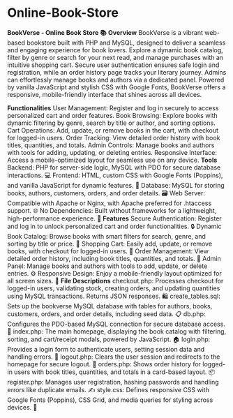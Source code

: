 # Online-Book-Store
**BookVerse - Online Book Store 📚**
**Overview**
BookVerse is a vibrant web-based bookstore built with PHP and MySQL, designed to deliver a seamless and engaging experience for book lovers. Explore a dynamic book catalog, filter by genre or search for your next read, and manage purchases with an intuitive shopping cart. Secure user authentication ensures safe login and registration, while an order history page tracks your literary journey. Admins can effortlessly manage books and authors via a dedicated panel. Powered by vanilla JavaScript and stylish CSS with Google Fonts, BookVerse offers a responsive, mobile-friendly interface that shines across all devices.

**Functionalities**
User Management: Register and log in securely to access personalized cart and order features.
Book Browsing: Explore books with dynamic filtering by genre, search by title or author, and sorting options.
Cart Operations: Add, update, or remove books in the cart, with checkout for logged-in users.
Order Tracking: View detailed order history with book titles, quantities, and totals.
Admin Controls: Manage books and authors with tools for adding, updating, or deleting entries.
Responsive Interface: Access a mobile-optimized layout for seamless use on any device.
**Tools**
Backend: PHP for server-side logic, MySQL with PDO for secure database interactions. 💻
Frontend: HTML, custom CSS with Google Fonts (Poppins), and vanilla JavaScript for dynamic features. 🎨
Database: MySQL for storing books, authors, customers, orders, and order details. 🗃️
Web Server: Compatible with Apache or Nginx, with Apache preferred for .htaccess support. 🌐
No Dependencies: Built without frameworks for a lightweight, high-performance experience. 🚀
**Features**
Secure Authentication: Register and log in to unlock personalized cart and order functionalities. 🔒
Dynamic Book Catalog: Browse books with smart filters for search, genre, and sorting by title or price. 📖
Shopping Cart: Easily add, update, or remove books, with checkout for logged-in users. 🛒
Order Management: View detailed order history, including book titles, quantities, and totals. 📜
Admin Panel: Manage books and authors with tools to add, update, or delete entries. ⚙️
Responsive Design: Enjoy a mobile-friendly layout optimized for all screen sizes. 📱
**File Descriptions**
checkout.php: Processes checkout for logged-in users, validating stock, creating orders, and updating quantities using MySQL transactions. Returns JSON responses. 🛍️
create_tables.sql: Sets up the bookverse MySQL database with tables for authors, books, customers, orders, and order details, including seed data. 📋
db.php: Configures the PDO-based MySQL connection for secure database access. 🔗
index.php: The main homepage, displaying the book catalog with filtering, sorting, and cart/receipt modals, powered by JavaScript. 🏠
login.php: Provides a login form to authenticate users, setting session data and handling errors. 🔐
logout.php: Clears the user session and redirects to the homepage for secure logout. 🚪
orders.php: Shows order history for logged-in users with book titles, quantities, and totals in a card-based layout. 📦
register.php: Manages user registration, hashing passwords and handling errors like duplicate emails. ✍️
style.css: Defines responsive CSS with Google Fonts (Poppins), CSS Grid, and media queries for styling across devices. 🎨
